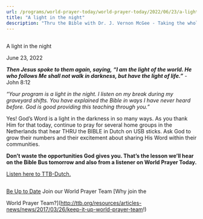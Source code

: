 ```yaml
---
url: /programs/world-prayer-today/world-prayer-today/2022/06/23/a-light-in-the-night
title: "A light in the night"
description: "Thru the Bible with Dr. J. Vernon McGee - Taking the whole Word to the whole world"
---
```







## 
 A light in the night


June 23, 2022




***Then Jesus spoke to them again, saying, “I am the light of the world. He who follows Me shall not walk in darkness, but have the light of life.”*** -John 8:12

*“Your program is a light in the night. I listen on my break during my graveyard shifts. You have explained the Bible in ways I have never heard before. God is good providing this teaching through you.”*

Yes! God’s Word is a light in the darkness in so many ways. As you thank Him for that today, continue to pray for several home groups in the Netherlands that hear THRU the BIBLE in Dutch on USB sticks. Ask God to grow their numbers and their excitement about sharing His Word within their communities.

**Don’t waste the opportunities God gives you. That’s the lesson we’ll hear on the Bible Bus tomorrow and also from a listener on World Prayer Today.**

[Listen here to TTB-Dutch.](https://ttb.twr.org/home/day,550/language,NLD)







## 




[Be Up to Date](http://feeds.feedburner.com/WorldPrayerToday "World Prayer Today RSS Feed")
Join our World Prayer Team
[Why join the  

World Prayer Team?](http://ttb.org/resources/articles-news/news/2017/03/26/keep-it-up-world-prayer-team!)




